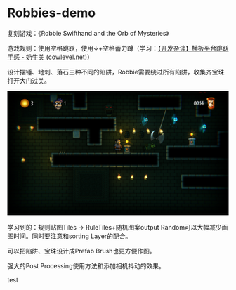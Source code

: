 # Robbies-demo

复刻游戏：《Robbie Swifthand and the Orb of Mysteries》

游戏规则：使用空格跳跃，使用↓+空格蓄力蹲（学习：[【开发杂谈】横板平台跳跃手感 - 奶牛关 (cowlevel.net)](https://cowlevel.net/article/2017835)）

设计摆锤、地刺、落石三种不同的陷阱，Robbie需要绕过所有陷阱，收集齐宝珠打开大门过关。

![image-20220505152527728](Images/image-20220505152527728.png)

学习到的：规则贴图Tiles -> RuleTiles+随机图案output Random可以大幅减少画图时间。同时要注意和sorting Layer的配合。

可以把陷阱、宝珠设计成Prefab Brush也更方便作图。

强大的Post Processing使用方法和添加相机抖动的效果。

test
